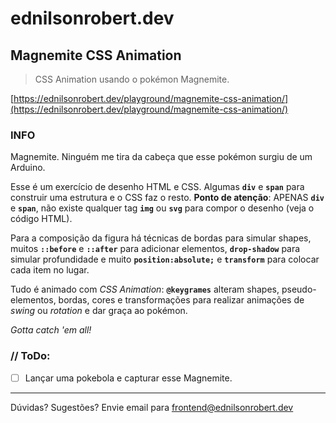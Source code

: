 # ednilsonrobert.dev

## Magnemite CSS Animation

> CSS Animation usando o pokémon Magnemite.

[https://ednilsonrobert.dev/playground/magnemite-css-animation/](https://ednilsonrobert.dev/playground/magnemite-css-animation/)

### INFO

Magnemite. Ninguém me tira da cabeça que esse pokémon surgiu de um Arduino.

Esse é um exercício de desenho HTML e CSS. Algumas **`div`** e **`span`** para construir uma estrutura e o CSS faz o resto. **Ponto de atenção**: APENAS **`div`** e **`span`**, não existe qualquer tag **`img`** ou **`svg`** para compor o desenho (veja o código HTML).

Para a composição da figura há técnicas de bordas para simular shapes, muitos **`::before`** e **`::after`** para adicionar elementos, **`drop-shadow`** para simular profundidade e muito **`position:absolute;`** e **`transform`** para colocar cada item no lugar.

Tudo é animado com _CSS Animation_: **`@keygrames`** alteram shapes, pseudo-elementos, bordas, cores e transformações para realizar animações de _swing_ ou _rotation_ e dar graça ao pokémon.

_Gotta catch 'em all!_

### // ToDo:

- [ ] Lançar uma pokebola e capturar esse Magnemite.

---

Dúvidas? Sugestões? Envie email para <frontend@ednilsonrobert.dev>
